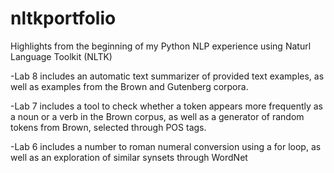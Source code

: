 # nltkportfolio
Highlights from the beginning of my Python NLP experience using Naturl Language Toolkit (NLTK)



-Lab 8 includes an automatic text summarizer of provided text examples, as well as examples from the Brown and Gutenberg corpora.

-Lab 7 includes a tool to check whether a token appears more frequently as a noun or a verb in the Brown corpus, as well as a generator of random tokens from Brown, selected through POS tags.

-Lab 6 includes a number to roman numeral conversion using a for loop, as well as an exploration of similar synsets through WordNet
